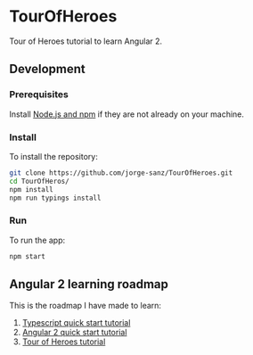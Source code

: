 # TourOfHeroes
Tour of Heroes tutorial to learn Angular 2.

## Development
### Prerequisites
Install [Node.js and npm](https://nodejs.org/en/download/) if they are not already on your machine.

### Install
To install the repository:
```bash
git clone https://github.com/jorge-sanz/TourOfHeroes.git
cd TourOfHeros/
npm install
npm run typings install
```

### Run
To run the app:
```bash
npm start
```

## Angular 2 learning roadmap
This is the roadmap I have made to learn:
1. [Typescript quick start tutorial](https://www.typescriptlang.org/docs/tutorial.html)
2. [Angular 2 quick start tutorial](https://angular.io/docs/ts/latest/quickstart.html)
3. [Tour of Heroes tutorial](https://angular.io/docs/ts/latest/tutorial/)
